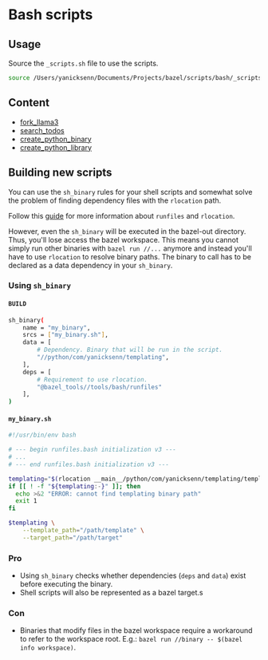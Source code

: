 # Bash scripts

## Usage

Source the `_scripts.sh` file to use the scripts.

```bash
source /Users/yanicksenn/Documents/Projects/bazel/scripts/bash/_scripts.sh
```

## Content

- [fork_llama3](/scripts/bash/meta/llama3/README.md)
- [search_todos](/python/com/yanicksenn/search/todos/README.md)
- [create_python_binary](/scripts/bash/templates/python/binary/README.md)
- [create_python_library](/scripts/bash/templates/python/library/README.md)

## Building new scripts

You can use the `sh_binary` rules for your shell scripts and somewhat solve the problem of finding dependency files with the `rlocation` path.

Follow this [guide](https://github.com/bazelbuild/bazel/blob/8fa6b3fe71f91aac73c222d8082e75c69d814fa7/tools/bash/runfiles/runfiles.bash) for more information about `runfiles` and `rlocation`.

However, even the `sh_binary` will be executed in the bazel-out directory. Thus, you'll lose access the bazel workspace. This means you cannot simply run other binaries with `bazel run //...` anymore and instead you'll have to use `rlocation` to resolve binary paths. The binary to call has to be declared as a data dependency in your `sh_binary`.

### Using `sh_binary`

#### `BUILD`
```bash
sh_binary(
    name = "my_binary",
    srcs = ["my_binary.sh"],
    data = [
        # Dependency. Binary that will be run in the script.
        "//python/com/yanicksenn/templating",
    ],
    deps = [
        # Requirement to use rlocation.
        "@bazel_tools//tools/bash/runfiles"
    ], 
)
```

#### `my_binary.sh`
```bash
#!/usr/bin/env bash

# --- begin runfiles.bash initialization v3 ---
# ...
# --- end runfiles.bash initialization v3 ---

templating="$(rlocation __main__/python/com/yanicksenn/templating/templating)"
if [[ ! -f "${templating:-}" ]]; then
  echo >&2 "ERROR: cannot find templating binary path"
  exit 1
fi

$templating \
    --template_path="/path/template" \
    --target_path="/path/target"
```

### Pro

- Using `sh_binary` checks whether dependencies (`deps` and `data`) exist before executing the binary.
- Shell scripts will also be represented as a bazel target.s

### Con

- Binaries that modify files in the bazel workspace require a workaround to refer to the workspace root. E.g.: `bazel run //binary -- $(bazel info workspace)`.
